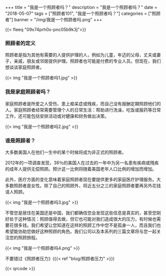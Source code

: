 +++
title = "我是一个照顾者吗？"
description = "我是一个照顾者吗？"
date = "2018-05-07"
tags = ["照顾者101", "我是一个照顾者吗？"]
categories = ["照顾者"]
banner = "/img/我是一个照顾者吗.png"
+++

{{< fleeq "09x74prh0x-pnc05b9k3j">}}

### 照顾者的定义

照顾者是指为其他有需要的人提供护理的人，例如为儿童，年迈的父母，丈夫或妻子，亲戚，朋友或邻居提供护理。照顾者也可能是付费的专业人员。但现在，我们想谈谈家庭照顾者。

{{< img "我是一个照顾者吗1.jpg" >}}

### 我是家庭照顾者吗？

家庭照顾者是所爱之人受伤、患上痴呆症或残疾，而自己没有报酬定期照顾他们的人。家庭照顾者经常需要管理个人的日常生活：帮助进行洗澡，吃饭或服药等日常工作，还可能包括安排活动或对健康和财务做出决策。

{{< img "我是一个照顾者吗2.jpg" >}}

### 谁是照顾者？

大多数美国人在他们一生中的某个时候将成为非正式的照顾者。 

2012年的一项调查发现，36％的美国人在过去的一年中为另一名患有疾病或残疾的成年人提供无偿照顾。预计这一比例将随着美国老年人口比例的增加而增加。

此外，医疗方面的变化意味着家庭照顾者现在要提供更多的家庭医疗护理服务。大多数照顾者是女性。除了自己的照顾外，将近五分之三的家庭照顾者要再另外花钱请人照顾。

{{< img "我是一个照顾者吗3.jpg" >}}

不管您是居住在美国还是中国，我们都确信您会发现这些信息是真实的，甚至您刚好处于这种情况：照顾值得去做，但它也可能对我们造成很大的压力，有时候也需要花很多钱。我们希望让您知道在这样的照顾工作中您不是孤身一人，而且我们也希望能协助您做好这种照顾的角色。我们公司以及本系列的三篇文章将与您一起关注您的照顾旅程。

{{< img "我是一个照顾者吗4.png" >}}

不要错过《照顾者压力》({{< ref "blog/照顾者压力" >}})

{{< qrcode >}}